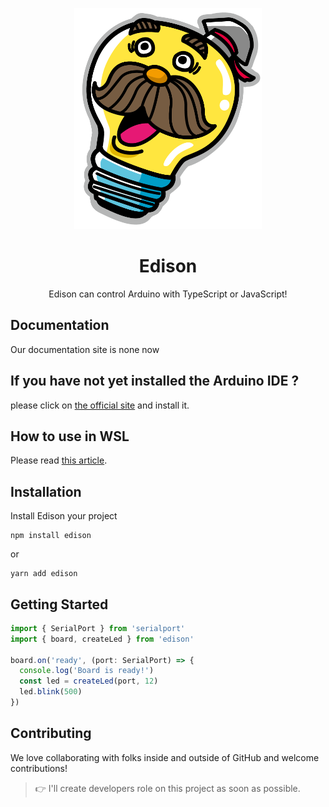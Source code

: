 <p align="center">
  <img width="300px" src="/public/images/icon.png" alt ="なんかいい感じの画像">
</p>

<h1 align="center">Edison</h1>

<p align="center">Edison can control Arduino with TypeScript or JavaScript!</p>

<p align="center">

</p>

## Documentation

Our documentation site is none now

## If you have not yet installed the Arduino IDE ?

please click on [the official site](https://www.arduino.cc/en/software) and install it.

## How to use in WSL

Please read [this article](https://zenn.dev/konjikun/articles/e905f4ce99d3ea).

## Installation

Install Edison your project

```console
npm install edison
```

or

```console
yarn add edison
```

## Getting Started

```.ts
import { SerialPort } from 'serialport'
import { board, createLed } from 'edison'

board.on('ready', (port: SerialPort) => {
  console.log('Board is ready!')
  const led = createLed(port, 12)
  led.blink(500)
})
```

## Contributing

We love collaborating with folks inside and outside of GitHub and welcome contributions!

> 👉 I'll create developers role on this project as soon as possible.
